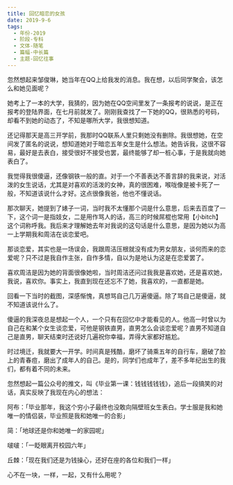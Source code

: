 ```yaml
---
title: 回忆暗恋的女孩
date: 2019-9-6
tags:
  - 年份-2019
  - 阶段-专科
  - 文体-随笔
  - 篇幅-中长篇
  - 主题-回忆往事
---
```


忽然想起来邹俊琳，她当年在QQ上给我发的消息。我在想，以后同学聚会，该怎么和她见面呢？

她考上了一本的大学，我猜的，因为她在QQ空间里发了一条报考的说说，是正在报考的登陆界面，在七月前就发了。刚刚我查找了一下她的QQ，很熟悉的号码，却看不到她的动态了，不知是哪所大学，我很想知道。

还记得那天是高三开学前，我那时QQ联系人里只剩她没有删除。我很想她，在空间发了匿名的说说，想知道她对于暗恋五年女生是什么想法。她告诉我，这很不容易，最好是去表白，接受很好不接受也罢，最终能够了却一桩心事，于是我就向她表白了。

我觉得我很傻逼，还像钢铁一般的直。对于一个不善表达不善言辞的我来说，对活泼的女生说话，尤其是对喜欢的活泼的女神，真的很困难，喉咙像是被卡死了一般，不知道该说什么才好。这点很像我爸，他也不懂说话。

那次聊天，她提到了婊子一词，当时我不太懂那个词是什么意思，后来去百度了一下，这个词一是指妓女，二是用作骂人的话，高三的时候屌棍也常用【小bitch】这个词称呼我。我后来才理解她去年对我说的这句话是什么意思，是因为她以为高一上学期我和周洁在谈恋爱吧。

那谈恋爱，其实也是一场误会，我跟周洁压根就没有成为男女朋友，谈何而来的恋爱呢？只不过是我自作主张，自作多情，自以为是地认为这是在恋爱罢了。

喜欢周洁是因为她的背面很像她啦，当时周洁还问过我我是喜欢她，还是喜欢她，我说，喜欢你。事实上，我直到现在还忘不了她，我喜欢的，一直都是她。

回看一下当时的截图，深感惭愧，真想骂自己几万遍傻逼。除了骂自己是傻逼，就不知道该说什么了。

傻逼的我深夜总是想起一个人，一个只有在回忆中才能看见的人。他高一时曾以为自己在和某个女生谈恋爱，可他是钢铁直男，直男怎么会谈恋爱呢？直男不知道自己是直男，聊天结束时还说好几遍祝你幸福，弄得大家都好尴尬。

时过境迁，我就要大一开学。时间真是残酷，磨坏了骑乘五年的自行车，磨破了脸上的青春痘，磨出了成年人的自己。是的，同学们也成年了，差不多年纪出生的我们，都有着不同的未来。

忽然想起一篇公众号的推文，叫《毕业第一课：钱钱钱钱钱》，追后一段搞笑的对话，真实反映了我现在内心的想法：

阿布：「毕业那年，我这个穷小子最终也没敢向隔壁班女生表白。学士服是我和她唯一的情侣装，毕业照是我和她唯一的合影」

简：「地球还是你和她唯一的家园呢」

啵啵：「一眨眼离开校园六年」

丘棘：「现在我们还是为钱操心，还好在座的各位和我们一样」

心不在一块，一样，一起，又有什么用呢？
